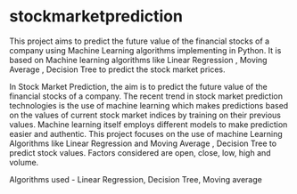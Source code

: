 # stockmarketprediction
This project aims to predict the future value of the financial stocks of a company using Machine Learning algorithms implementing in Python.
It is based on Machine learning algorithms like Linear Regression , Moving Average , Decision Tree to predict the stock market prices.

In Stock Market Prediction, the aim is to predict the future value of the financial stocks of a company. The recent trend in stock market prediction technologies is the use of machine learning which makes predictions based on the values of current stock market indices by training on their previous values. Machine learning itself employs different models to make prediction easier and authentic. This project focuses on the use of machine Learning Algorithms like Linear Regression and Moving Average , Decision Tree to predict stock values. Factors considered are open, close, low, high and volume.

Algorithms used - Linear Regression, Decision Tree, Moving average
